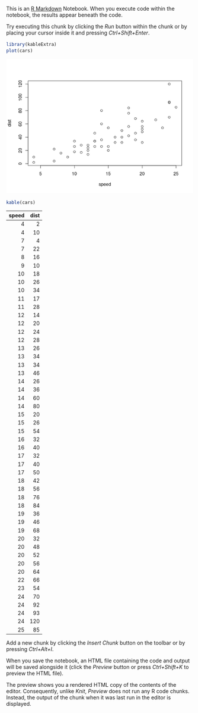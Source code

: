 This is an [R Markdown](http://rmarkdown.rstudio.com) Notebook. When you
execute code within the notebook, the results appear beneath the code.

Try executing this chunk by clicking the *Run* button within the chunk
or by placing your cursor inside it and pressing *Ctrl+Shift+Enter*.

``` r
library(kableExtra)
plot(cars)
```

![](kable_test_files/figure-gfm/unnamed-chunk-1-1.png)<!-- -->

``` r
kable(cars)
```

| speed | dist |
|------:|-----:|
|     4 |    2 |
|     4 |   10 |
|     7 |    4 |
|     7 |   22 |
|     8 |   16 |
|     9 |   10 |
|    10 |   18 |
|    10 |   26 |
|    10 |   34 |
|    11 |   17 |
|    11 |   28 |
|    12 |   14 |
|    12 |   20 |
|    12 |   24 |
|    12 |   28 |
|    13 |   26 |
|    13 |   34 |
|    13 |   34 |
|    13 |   46 |
|    14 |   26 |
|    14 |   36 |
|    14 |   60 |
|    14 |   80 |
|    15 |   20 |
|    15 |   26 |
|    15 |   54 |
|    16 |   32 |
|    16 |   40 |
|    17 |   32 |
|    17 |   40 |
|    17 |   50 |
|    18 |   42 |
|    18 |   56 |
|    18 |   76 |
|    18 |   84 |
|    19 |   36 |
|    19 |   46 |
|    19 |   68 |
|    20 |   32 |
|    20 |   48 |
|    20 |   52 |
|    20 |   56 |
|    20 |   64 |
|    22 |   66 |
|    23 |   54 |
|    24 |   70 |
|    24 |   92 |
|    24 |   93 |
|    24 |  120 |
|    25 |   85 |

Add a new chunk by clicking the *Insert Chunk* button on the toolbar or
by pressing *Ctrl+Alt+I*.

When you save the notebook, an HTML file containing the code and output
will be saved alongside it (click the *Preview* button or press
*Ctrl+Shift+K* to preview the HTML file).

The preview shows you a rendered HTML copy of the contents of the
editor. Consequently, unlike *Knit*, *Preview* does not run any R code
chunks. Instead, the output of the chunk when it was last run in the
editor is displayed.
